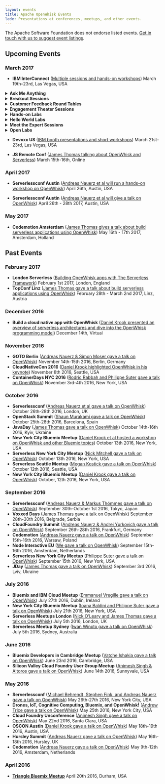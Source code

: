```yaml
---
layout: events
title: Apache OpenWhisk Events
lede: Presentations at conferences, meetups, and other events.
---
```


The Apache Software Foundation does not endorse listed events. [Get in touch with us to suggest event listings](/social).

## Upcoming Events

### March 2017

- **IBM InterConnect** ([Multiple sessions and hands-on workshops](http://www.ibm.com/cloud-computing/us/en/interconnect/)) March 19th–23rd, Las Vegas, USA
<details><summary><strong>Ask Me Anything</strong></summary>
<ul>
<li><a href="https://myibm.ibm.com/events/interconnect/all-sessions/session/7291A" target="_blank">BAS-7291: Bluemix OpenWhisk: Ask Me Anything Expert Station</a><br/>
Tue 21-Mar 01:00 PM - 02:45 PM; Concourse, Bayside B, Level 1 DevZone Ask Me Anything; Carlos Santana (IBM)</li>
</ul>
</details>
<details><summary><strong>Breakout Sessions</strong></summary>
<ul>
<li><a href="https://myibm.ibm.com/events/interconnect/all-sessions/session/4467A" target="_blank">BAS-4467: Containerize, PaaS or Go Serverless?: A Case Study in Application Deployment Models</a><br/>
Tue, 21-Mar 11:30 AM - 12:15 PM; Mandalay Bay North, Level 0 Islander G; Phil Estes (IBM), Lin Sun (IBM)</li>
<li><a href="https://myibm.ibm.com/events/interconnect/all-sessions/session/3351A" target="_blank">BBM-3351: MediaSpirit: A Bluemix and OpenWhisk Love Story</a><br/>
Mon, 20-Mar 02:00 PM - 02:45 PM; Mandalay Bay North, Level 0 South Pacific G; Barry Nijenhuis (SiteSpirit), Andreas Nauerz (IBM)</li>
<li><a href="https://myibm.ibm.com/events/interconnect/all-sessions/session/1081A" target="_blank">BCP-1081: What’s New with the IBM Bluemix Core Platform?</a><br/>
Thu, 23-Mar 09:30 AM - 10:15 AM; Mandalay Bay North, Level 0 South Pacific E; Simon Daniel Moser (IBM), Michael Behrendt (IBM)</li>
<li><a href="https://myibm.ibm.com/events/interconnect/all-sessions/session/1596A" target="_blank">BCS-1596: Computation in Real-time on the Network</a><br/>
Wed, 22-Mar 02:00 PM - 02:45 PM;	Mandalay Bay North, Level 0 South Pacific B; Dan Zeitman, PubNub (IBM Business Partner)</li>
<li><a href="https://myibm.ibm.com/events/interconnect/all-sessions/session/2724A" target="_blank">BMO-2724: Create Event-Driven iOS Apps Using IBM Mobile Foundation, OpenWhisk Runtime and Server-Side Swift</a><br/>
Mon, 20-Mar 03:15 PM - 04:00 PM; Mandalay Bay North, Level 0 South Pacific D; Srinivasan Nanduri (IBM), Girish Dhanakshirur (IBM)</li>
<li><a href="https://myibm.ibm.com/events/interconnect/all-sessions/session/5811A" target="_blank">BMO-5811: Managing Video Assets in the Cloud with Object Storage and Node.js</a><br/>
Wed, 22-Mar 08:00 AM - 08:45 AM; Mandalay Bay North, Level 0 South Pacific D; Andrew Trice (IBM)</li>
<li><a href="https://myibm.ibm.com/events/interconnect/all-sessions/session/4073A" target="_blank">BOP-4073: Serverless, Event-Driven Architectures and Bluemix OpenWhisk: Overview and IBM's Technical Strategy</a><br/>
Wed, 22-Mar 02:00 PM - 02:45 PM; Mandalay Bay North, Level 0 South Pacific H; Michael Behrendt (IBM), Andreas Nauerz (IBM)</li>
<li><a href="https://myibm.ibm.com/events/interconnect/all-sessions/session/5064A" target="_blank">BOP-5064: OpenWhisk, Adobe, and developerWorks Open for High-Powered Applications</a><br/>
Wed, 22-Mar 08:00 AM - 08:45 AM; Mandalay Bay North, Level 0 South Pacific J; Andreas Nauerz (IBM), Felix Meschberger (Adobe)</li>
<li><a href="https://myibm.ibm.com/events/interconnect/all-sessions/session/5421A" target="_blank">BOP-5421: How to Build Homogeneously from One Source Repository to Mobile and Microservices Targets</a><br/>
Wed, 22-Mar 09:00 AM - 09:45 AM; Mandalay Bay North, Level 0 South Pacific J; Roland Barcia (IBM), John Pearson (Wakefern)</li>
<li><a href="https://myibm.ibm.com/events/interconnect/all-sessions/session/5513A" target="_blank">BOP-5513: Serverless Architectures in Banking: OpenWhisk on IBM Bluemix at Santander</a><br/>
Tue, 21-Mar 03:45 PM - 04:30 PM; Mandalay Bay North, Level 0 South Pacific J; Daniel Krook (IBM), Luis Enriquez (Banco Santander)</li>
<li><a href="https://myibm.ibm.com/events/interconnect/all-sessions/session/3044A" target="_blank">CLC-3044: Retail Customer Feedback: Case Study with OpenWhisk, Watson and Mobile Services on IBM Bluemix</a><br/>
Wed, 22-Mar 01:00 PM - 01:45 PM; Mandalay Bay South, Level 2 Lagoon F; Thejaswini Ramachandra (IBM), Srinivasan Nanduri (IBM)</li>
<li><a href="https://myibm.ibm.com/events/interconnect/all-sessions/session/4460A" target="_blank">HHA-4460: Combining OpenWhisk (Serverless), OpenAPI (Swagger) and IBM API Connect to Build Powerful APIs</a><br/>
Wed, 22-Mar 04:15 PM - 05:00 PM; Mandalay Bay South, Level 2 Breakers C; Joe Sepi (IBM)</li>
<li><a href="https://myibm.ibm.com/events/interconnect/all-sessions/session/6324A" target="_blank">HHA-6324: How to Secure and Control API, Microservices and Serverless Workloads</a>
<br/>Thu, 23-Mar 10:30 AM - 11:15 AM; Mandalay Bay South, Level 2 Lagoon H;	Shiu-Fun Poon (IBM), Matt Roberts (IBM), Krithika Prakash (IBM)</li>
<li><a href="https://myibm.ibm.com/events/interconnect/all-sessions/session/3248A" target="_blank">HMT-3248: Integrating New Tools into IBM Bluemix Continuous Delivery Toolchains</a><br/>
Wed, 22-Mar 02:00 PM - 02:45 PM; Mandalay Bay South, Level 2 Mandalay Bay Ballroom D; Chris Brealey (IBM), Simon Kaegi (IBM)</li>
<li>NBS-1427: Serverless: Where We are Now and Where We're Heading<br/>
Sun, 19-Mar 09:30 AM - 10:30 AM; Mandalay Bay South, Level 2 Reef A; Michael Behrendt (IBM), Andreas Nauerz (IBM)</li>
</ul>
</details>
<details><summary><strong>Customer Feedback Round Tables</strong></summary>
<ul>
<li><a href="https://myibm.ibm.com/events/interconnect/all-sessions/session/6671A" target="_blank">BAS-6671: Shaping the Future of Serverless APIs and Microservices in IBM Bluemix</a><br/>
Mon, 20-Mar 01:00 PM - 01:45 PM; Mandalay Bay North, Level 0 Coral A; Carlos Santana (IBM), Sajan Sankaran (IBM), Andrew Hoyt (IBM)</li>
<li><a href="https://myibm.ibm.com/events/interconnect/all-sessions/session/6671B" target="_blank">BAS-6671: Shaping the Future of Serverless APIs and Microservices in IBM Bluemix</a><br/>
Wed, 22-Mar 08:00 AM - 08:45 AM; Mandalay Bay North, Level 0 Coral A; Carlos Santana (IBM), Sajan Sankaran (IBM), Andrew Hoyt (IBM)</li>
<li><a href="https://myibm.ibm.com/events/interconnect/all-sessions/session/6637A" target="_blank">HHA-6637: Shaping the Future of IBM DataPower and API Gateways</a><br/>
Mon, 20-Mar 11:15 AM - 12:00 PM; Mandalay Bay North, Level 0 Coral A; Tony Ffrench (IBM), Ozair Sheikh (IBM)</li>
</ul>
</details>
<details><summary><strong>Engagement Theater Sessions</strong></summary>
<ul>
<li><a href="https://myibm.ibm.com/events/interconnect/all-sessions/session/6522A" target="_blank">BOP-6522: Build a Cloud Native App with Apache OpenWhisk</a><br/>
Wed, 22-Mar 11:45 AM - 12:05 PM; Concourse, Bayside B, Level 1 Engagement Theater Booth #649; Daniel Krook (IBM)</li>
</ul>
</details>
<details><summary><strong>Hands-on Labs</strong></summary>
<ul>
<li><a href="https://myibm.ibm.com/events/interconnect/all-sessions/session/3163A" target="_blank">BAS-3163: Serverless Bots: Create Efficient Inexpensive, Event-Driven Bots with Node.js and OpenWhisk</a><br/>
Mon, 20-Mar 03:15 PM - 05:00 PM; Mandalay Bay South, Level 3 South Seas B; Erin McKean (IBM)</li>
<li><a href="https://myibm.ibm.com/events/interconnect/all-sessions/session/3397A" target="_blank">BAS-3397: Event-Driven and Serverless Computing with IBM Bluemix OpenWhisk</a><br/>
Tue, 21-Mar 01:30 PM - 05:30 PM; Mandalay Bay South, Level 3 South Seas I1;	Andreas Nauerz (IBM), Carlos Santana (IBM)</li>
<li><a href="https://myibm.ibm.com/events/interconnect/all-sessions/session/2450B" target="_blank">BCP-2450: Working with IBM OpenWhisk in Bluemix</a><br/>
Mon, 20-Mar 04:15 PM - 05:00 PM; Mandalay Bay South, Level 3 South Seas I1; Budi Darmawan (IBM), Pam Geiger (IBM)</li>
<li><a href="https://myibm.ibm.com/events/interconnect/all-sessions/session/2256A" target="_blank">BCS-2256: Build Your First Cognitive Chatbot Using OpenWhisk</a><br/>
Wed, 22-Mar 03:15 PM - 05:00 PM; Mandalay Bay South, Level 3 South Seas B; Carlos Santana (IBM), Andreas Nauerz (IBM)</li>
</ul>
</details>
<details><summary><strong>Hello World Labs</strong></summary>
<ul>
<li><a href="https://myibm.ibm.com/events/interconnect/all-sessions/session/7070A" target="_blank">BAS-7070: Event-Driven and Serverless Computing with IBM Bluemix OpenWhisk: Learn the Basics Hands-On Now!</a><br/>
Wed, 22-Mar 09:00 AM - 12:45 PM; Concourse, Bayside B, Level 1 DevZone Hello World Lab #4; Andreas Nauerz (IBM)</li>
</ul>
</details>
<details><summary><strong>Meet the Expert Sessions</strong></summary>
<ul>
<li><a href="https://myibm.ibm.com/events/interconnect/all-sessions/session/7122A" target="_blank">BOP-7122: Creating Serverless IoT Applications Using OpenWhisk, Docker and Node-RED</a><br/>
Wed, 22-Mar 09:00 AM - 09:45 AM; Concourse, Bayside B, Level 1 Meet the Experts Forum #1; Kalonji Bankole (IBM), Alex Glikson (IBM)</li>
</ul>
</details>
<details><summary><strong>Open Labs</strong></summary>
<ul>
<li>9002: Event-driven and Serverless Computing with IBM Bluemix OpenWhisk: Learn the basics now!<br/>
Mon - Thurs drop In; Mandalay Bay North, South Seas E&F; Andreas Nauerz (IBM)</li>
</ul>
</details>
  
- **Devoxx US** ([IBM booth presentations and short workshops](https://devoxx.us/))
  March 21st–23rd, Las Vegas, USA

- **JS Remote Conf** ([James Thomas talking about OpenWhisk and Serverless](https://devchat.tv/conferences/js-remote-conf-2017)) March 15th-16th, Online

### April 2017

- **Serverlessconf Austin** ([Andreas Nauerz et al will run a hands-on workshop on OpenWhisk](https://medium.com/openwhisk/openwhisk-workshop-at-the-serverless-conference-in-austin-sign-up-now-c2b88f5bac9d#.73xz9bl16)) April 26th, Austin, USA

- **Serverlessconf Austin** ([Andreas Nauerz et al will give a talk on OpenWhisk](http://austin.serverlessconf.io/)) April 26th - 28th 2017, Austin, USA

### May 2017

- **Codemotion Amsterdam** ([James Thomas gives a talk about build serverless applications using OpenWhisk](http://amsterdam2017.codemotionworld.com/)) May 16th - 17th 2017, Amsterdam, Holland

## Past Events

### February 2017

- **London Serverless** ([Building OpenWhisk apps with The Serverless Framework](https://www.twitch.tv/videos/119142073)) February 1st 2017, London, England
- **TopConf Linz** ([James Thomas gave a talk about build serverless applications using OpenWhisk](http://topconf.com/linz-2017/)) February 28th - March 2nd 2017, Linz, Austria

### December 2016

- **Build a cloud native app with OpenWhisk** ([Daniel Krook presented an overview of serverless architectures and dive into the OpenWhisk programming model](https://developer.ibm.com/tv/build-a-cloud-native-app-with-openwhisk-event-registration/))
  December 14th, Virtual

### November 2016

- **GOTO Berlin** ([Andreas Nauerz & Simon Moser gave a talk on OpenWhisk](https://gotocon.com/berlin-2016/))
  November 14th-15th 2016, Berlin, Germany
- **CloudNativeCon 2016** ([Daniel Krook highlighted OpenWhisk in his keynote](https://cnkc16.sched.org/event/8K4c))
  November 8th 2016, Seattle, USA
- **ContainerDays NYC 2016** ([Rodric Rabbah and Philippe Suter gave a talk on OpenWhisk](http://dynamicinfradays.org/events/2016-nyc/))
  November 3rd-4th 2016, New York, USA

### October 2016

- **Serverlessconf** ([Andreas Nauerz et al gave a talk on OpenWhisk](http://london.serverlessconf.io/))
  October 26th-28th 2016, London, UK
- **OpenStack Summit** ([Shaun Murakami gave a talk on OpenWhisk](https://www.openstack.org/summit/barcelona-2016/))
  October 25th-28th 2016, Barcelona, Spain
- **JavaDay** ([James Thomas gave a talk on OpenWhisk](http://javaday.org.ua/kyiv/))
  October 14th-16th 2016, Kyiv, Ukraine
- **New York City Bluemix Meetup** ([Daniel Krook et al hosted a workshop on OpenWhisk and other Bluemix topics](http://www.meetup.com/nyc-bluemix/events/233970408/))
  October 13th 2016, New York, USA
- **Serverless New York City Meetup** ([Nick Mitchell gave a talk on OpenWhisk](http://www.meetup.com/Serverless-NYC/events/234479192/))
  October 13th 2016, New York, USA
- **Serverless Seattle Meetup** ([Megan Kostick gave a talk on OpenWhisk](http://www.meetup.com/Serverless-Seattle/events/233807991/))
  October 12th 2016, Seattle, USA
- **New York City Bluemix Meetup** ([Daniel Krook gave a talk on OpenWhisk](http://www.meetup.com/nyc-bluemix/events/233968352/))
  October, 12th 2016, New York, USA

### September 2016

- **Serverlessconf** ([Andreas Nauerz & Markus Thömmes gave a talk on OpenWhisk](http://tokyo.serverlessconf.io/))
  September 30th–October 1st 2016, Tokyo, Japan
- **Voxxed Days** ([James Thomas gave a talk on OpenWhisk](https://belgrade.voxxeddays.com/))
  September 28th-30th 2016, Belgrade, Serbia
- **CloudFoundry Summit** ([Andreas Nauerz & Andrei Yurkovich gave a talk on OpenWhisk](https://www.cloudfoundry.org/community/summits/program/about/?summitId=11993/))
  September 26th-28th 2016, Frankfurt, Germany
- **Codemotion** ([Andreas Nauerz gave a talk on OpenWhisk](http://warsaw2016.codemotionworld.com/))
  September 15th-16th 2016, Warsaw, Poland
- **Node Interactive EU** ([We gave a talk on OpenWhisk](http://events.linuxfoundation.org/events/node-interactive-europe/))
  September 15th-16th 2016, Amsterdam, Netherlands
- **Serverless New York City Meetup** ([Philippe Suter gave a talk on OpenWhisk](http://www.meetup.com/Serverless-NYC/events/233736279/))
  September 15th 2016, New York, USA
- **JDay** ([James Thomas gave a talk on OpenWhisk](http://www.jday.com.ua/))
  September 3rd 2016, Lviv, Ukraine

### July 2016

- **Bluemix and IBM Cloud Meetup** ([Emmanuel Vregille gave a talk on OpenWhisk](http://www.irishdev.com/Home/Events/1191-Bluemix-and-IBM-Cloud-Meetup.html))
  July 27th 2016, Dublin, Ireland
- **New York City Bluemix Meetup** ([Ioana Baldini and Philippe Suter gave a talk on OpenWhisk](http://www.meetup.com/nyc-bluemix/events/231944252/))
  July 21th 2016, New York, USA
- **Serverless Meetups London** ([Nick O’Leary and James Thomas gave a talk on OpenWhisk](http://www.meetup.com/Serverless-London/))
  July 5th 2016, London, UK
- **Serverless Meetup Sydney** ([Iwan Winoto gave a talk on OpenWhisk](http://www.meetup.com/Sydney-Serverless-Meetup-Group/events/232020422/))
  July 5th 2016, Sydney, Australia

### June 2016

- **Bluemix Developers in Cambridge Meetup** ([Vatche Ishakia gave a talk on OpenWhisk](http://www.meetup.com/Bluemix-Developers-in-Cambridge/events/231783149/))
  June 23rd 2016, Cambridge, USA
- **Silicon Valley Cloud Foundry User Group Meetup** ([Animesh Singh & Altoros gave a talk on OpenWhisk](http://www.meetup.com/CloudFoundry/events/231791789/))
  June 14th 2016, Sunnyvale, USA

### May 2016

- **Serverlessconf** ([Michael Behrendt, Stephen Fink, and Andreas Nauerz gave a talk on OpenWhisk](http://serverlessconf.io/))
  May 26th-27th 2016, New York City, USA
- **Drones, IoT, Cognitive Computing, Bluemix, and OpenWhisk!** ([Andrew Trice gave a talk on OpenWhisk](http://www.meetup.com/nyc-bluemix/events/231021166/))
  May 25th 2016, New York City, USA
- **Cloud Foundry Unconference** ([Animesh Singh gave a talk on OpenWhisk](http://www.meetup.com/CloudFoundry/events/227086817/))
  May 22nd 2016, Santa Clara, USA
- **OSCON Austin** ([Daniel Krook gave a talk on OpenWhisk](http://conferences.oreilly.com/oscon/open-source-us))
  May 18th-19th 2016, Austin, USA
- **Hursley Summit** ([Andreas Nauerz gave a talk on OpenWhisk](https://www-950.ibm.com/events/wwe/grp/grp004.nsf/v17_events?openform&lp=2016_hursley_landing_page&locale=en_US))
  May 16th-18th 2016, Hursley, UK
- **Codemotion** ([Andreas Nauerz gave a talk on OpenWhisk](http://amsterdam2016.codemotionworld.com/))
  May 9th-12th 2016, Amsterdam, Netherlands

### April 2016

- [**Triangle Bluemix Meetup**](http://www.meetup.com/rtpbluemix/events/229767420/)
  April 20th 2016, Durham, USA

